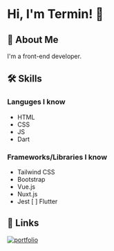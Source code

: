 
# Hi, I'm Termin! 👋


## 🚀 About Me
I'm a front-end developer.

## 🛠 Skills

### Languges I know

- HTML
- CSS
- JS
- Dart

### Frameworks/Libraries I know

- Tailwind CSS
- Bootstrap
- Vue.js 
- Nuxt.js
- Jest
[ ] Flutter



## 🔗 Links
[![portfolio](https://img.shields.io/badge/my_portfolio-000?style=for-the-badge&logo=ko-fi&logoColor=white)](https://termin.cypherbot.me/)
